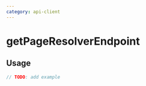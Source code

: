 ```yaml
---
category: api-client
---
```


# getPageResolverEndpoint

<!-- PLACEHOLDER_DESCRIPTION -->

## Usage

```ts
// TODO: add example
```
